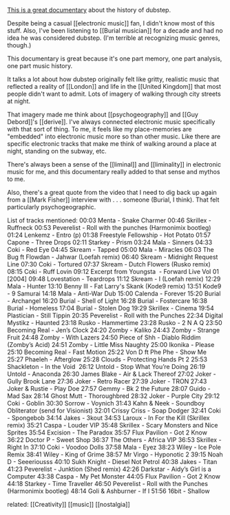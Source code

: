 [This is a great documentary](https://www.youtube.com/watch?v=-hLlVVKRwk0) about the history of dubstep.

Despite being a casual [[electronic music]] fan, I didn't know most of this stuff. Also, I've been listening to [[Burial musician]] for a decade and had no idea he was considered dubstep. (I'm terrible at recognizing music genres, though.)

This documentary is great because it's one part memory, one part analysis, one part music history.

It talks a lot about how dubstep originally felt like gritty, realistic music that reflected a reality of [[London]] and life in the [[United Kingdom]] that most people didn't want to admit. Lots of imagery of walking through city streets at night. 

That imagery made me think about [[psychogeography]] and [[Guy Debord]]'s [[derive]]. I've always connected electronic music specifically with that sort of thing. To me, it feels like my place-memories are "embedded" into electronic music more so than other music. Like there are specific electronic tracks that make me think of walking around a place at night, standing on the subway, etc.

There's always been a sense of the [[liminal]] and [[liminality]] in electronic music for me, and this documentary really added to that sense and mythos to me.

Also, there's a great quote from the video that I need to dig back up again from a [[Mark Fisher]] interview with . . . someone (Burial, I think). That felt particularly psychogeographic.

List of tracks mentioned:
00:03 Menta - Snake Charmer
00:46 Skrillex - Ruffneck
00:53 Peverelist - Roll with the punches (Harmonimix bootleg)
01:24 Lenkemz - Entro (p)
01:38 Freestyle Fellowship - Hot Potato
01:57 Capone - Three Drops
02:11 Starkey - Prism
03:24 Mala - Sinners
04:33 Coki - Red Eye
04:45 Skream - Tapped
05:00 Mala - Miracles
06:03 The Bug ft Flowdan - Jahwar (Loefah remix)
06:40 Skream - Midnight Request Line
07:30 Coki - Tortured
07:37 Skream - Dutch Flowers (Rusko remix)
08:15 Coki - Ruff Lovin
09:12 Excerpt from Youngsta  - Forward Live Vol 01 [2004]
09:48 Lovestation - Teardrops
11:12 Skream - I (Loefah remix)
12:29 Mala - Hunter
13:10 Benny Ill - Fat Larry's Skank (Kode9 remix)
13:51 Kode9 - 9 Samurai
14:18 Mala - Anti-War Dub
15:00 Calenda - Forever
15:20 Burial - Archangel
16:20 Burial - Shell of Light
16:28 Burial - Fostercare
16:38 Burial - Homeless
17:04 Burial - Stolen Dog
19:29 Skrillex - Cinema
19:54 Plastician - Still Tippin
20:35 Peverelist - Roll with the Punches
22:34 Digital Mystikz - Haunted
23:18 Rusko - Hammertime
23:28 Rusko - 2 N A Q
23:50 Becoming Real - Jen’s Clock
24:20 Zomby - Kaliko
24:43 Zomby - Strange Fruit
24:48 Zomby - With Lazers
24:50 Piece of Shh - Diablo Riddim (Zomby’s Acid)
24:51 Zomby - Little Miss Naughty
25:00 Ikonika - Please
25:10 Becoming Real - Fast Motion
25:22 Von D ft Phe Phe - Show Me
25:27 Phaeleh - Afterglow
25:28 Clouds - Protecting Hands Pt 2
25:53 Shackleton - In the Void 
26:12 Untold - Stop What You’re Doing
26:19 Untold - Anaconda
26:30 James Blake - Air & Lack Thereof
27:02 Joker - Gully Brook Lane
27:36 Joker - Retro Racer
27:39 Joker - TRON
27:43 Joker & Rustie - Play Doe
27:57 Gemmy - Bk 2 the Future
28:07 Guido - Mad Sax
28:14 Ghost Mutt - Thoroughbred
28:32 Joker - Purple City
29:12 Coki - Goblin
30:30 Sorrow - Voynich
31:43 Kahn & Neek - Soundboy Obliterator (send for Visionist)
32:01 Crissy Criss - Soap Dodger
32:41 Coki - Spongebob
34:14 Jakes - 3kout
34:53 Laroux - In For the Kill (Skrillex remix)
35:21 Caspa - Louder VIP
35:48 Skrillex - Scary Monsters and Nice Sprites
35:54 Excision - The Paradox
35:57 Flux Pavilion - Got 2 Know
36:22 Doctor P - Sweet Shop
36:37 The Others - Africa VIP
36:53 Skrillex - Right In
37:10 Coki - Voodoo Dolls
37:58 Mala - Eyez
38:23 Wiley - Ice Pole Remix
38:41 Wiley - King of Grime
38:57 Mr Virgo - Hyponotic 2
39:15 Noah D - Seeeriousss
40:10 Sukh Knight - Diesel Not Petrol
40:38 Jakes - Titan
41:23 Peverelist - Junktion (Shed remix)
42:26 Darkstar - Aidy’s Girl is a Computer
43:38 Caspa - My Pet Monster
44:05 Flux Pavilion - Got 2 Know
44:18 Starkey - Time Traveller
46:50 Peverelist - Roll with the Punches (Harmonimix bootleg)
48:14 Goli & Ashburner - If I
51:56 16bit - Shallow


related:
[[Creativity]]
[[music]]
[[nostalgia]]
